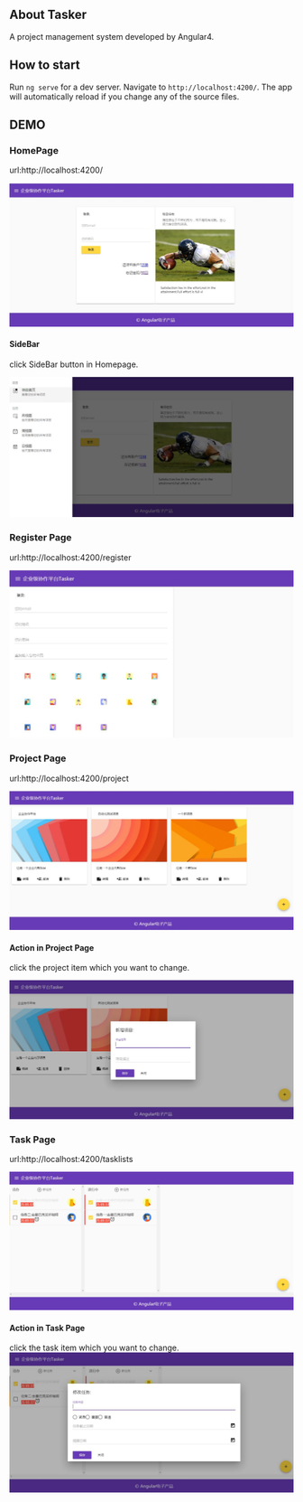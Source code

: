 ## About Tasker

A project management system developed by Angular4.

## How to start

Run `ng serve` for a dev server. Navigate to `http://localhost:4200/`. The app will automatically reload if you change any of the source files.

## DEMO
### HomePage

url:http://localhost:4200/

![image](https://github.com/Hyman1993/tasker/blob/master/image/homepage01.JPG)

#### SideBar

click SideBar button in Homepage.

![image](https://github.com/Hyman1993/tasker/blob/master/image/sidebar.JPG)

### Register Page

url:http://localhost:4200/register

![image](https://github.com/Hyman1993/tasker/blob/master/image/register.JPG)

### Project Page

url:http://localhost:4200/project

![image](https://github.com/Hyman1993/tasker/blob/master/image/project01.JPG)

#### Action in Project Page

click the project item which you want to change.

![image](https://github.com/Hyman1993/tasker/blob/master/image/project02.JPG)

### Task Page

url:http://localhost:4200/tasklists

![image](https://github.com/Hyman1993/tasker/blob/master/image/task01.JPG)

#### Action in Task Page
click the task item which you want to change.
![image](https://github.com/Hyman1993/tasker/blob/master/image/task02.JPG)
